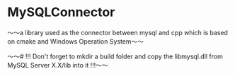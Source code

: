 # MySQLConnector
～～a library used as the connector between mysql and cpp which is based on cmake and Windows Operation System～～

～～# !!!  Don't forget to mkdir a build folder and copy the libmysql.dll from MySQL Server X.X/lib into it  !!!～～

